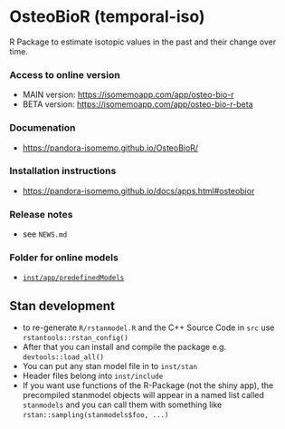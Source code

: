 # OsteoBioR (temporal-iso)

R Package to estimate isotopic values in the past and their change over time. 

### Access to online version

- MAIN version: https://isomemoapp.com/app/osteo-bio-r
- BETA version: https://isomemoapp.com/app/osteo-bio-r-beta

### Documenation

- https://pandora-isomemo.github.io/OsteoBioR/

### Installation instructions

- https://pandora-isomemo.github.io/docs/apps.html#osteobior

### Release notes

- see `NEWS.md`

### Folder for online models

- [`inst/app/predefinedModels`](https://github.com/Pandora-IsoMemo/osteo-bior/tree/main/inst/app/predefinedModels)

## Stan development

* to re-generate `R/rstanmodel.R` and the C++ Source Code in `src` use
  `rstantools::rstan_config()`
* After that you can install and compile the package e.g. `devtools::load_all()`
* You can put any stan model file in to `inst/stan` 
* Header files belong into `inst/include`
* If you want use functions of the R-Package (not the shiny app), the
  precompiled stanmodel objects will appear in a named list called `stanmodels`
  and you can call them with something like `rstan::sampling(stanmodels$foo, ...)`
